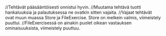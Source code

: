 //Tehtävät pääsääntöisesti onnistui hyvin. 
//Muutama tehtävä tuotti hankaluuksia ja palautuksessa ne ovatkin sitten vajaita. 
//Vajaat tehtävät ovat muun muassa Store ja FileExercise. Store on melkein valmis, viimeistely puuttui.
//FileExercisessä on ainakin puolet oikean vastauksen ominaisuuksista, viimeistely puuttuu.
